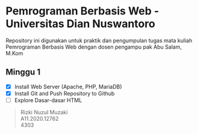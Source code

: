 # Pemrograman Berbasis Web - Universitas Dian Nuswantoro

Repository ini digunakan untuk praktik dan pengumpulan tugas mata kuliah Pemrograman Berbasis Web dengan dosen pengampu pak Abu Salam, M.Kom

## Minggu 1

- [x] Install Web Server (Apache, PHP, MariaDB)
- [x] Install Git and Push Repository to Github
- [ ] Explore Dasar-dasar HTML

> Rizki Nuzul Muzaki\
A11.2020.12762\
4303